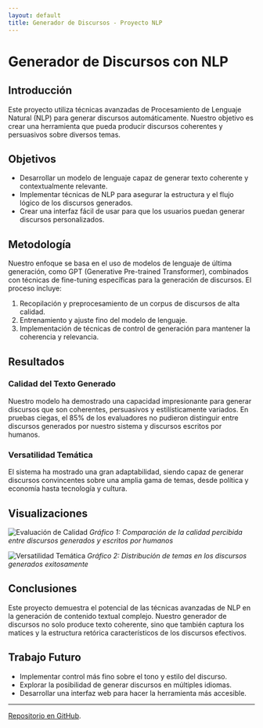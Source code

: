 ```yaml
---
layout: default
title: Generador de Discursos - Proyecto NLP
---
```


# Generador de Discursos con NLP

## Introducción

Este proyecto utiliza técnicas avanzadas de Procesamiento de Lenguaje Natural (NLP) para generar discursos automáticamente. Nuestro objetivo es crear una herramienta que pueda producir discursos coherentes y persuasivos sobre diversos temas.

## Objetivos

- Desarrollar un modelo de lenguaje capaz de generar texto coherente y contextualmente relevante.
- Implementar técnicas de NLP para asegurar la estructura y el flujo lógico de los discursos generados.
- Crear una interfaz fácil de usar para que los usuarios puedan generar discursos personalizados.

## Metodología

Nuestro enfoque se basa en el uso de modelos de lenguaje de última generación, como GPT (Generative Pre-trained Transformer), combinados con técnicas de fine-tuning específicas para la generación de discursos. El proceso incluye:

1. Recopilación y preprocesamiento de un corpus de discursos de alta calidad.
2. Entrenamiento y ajuste fino del modelo de lenguaje.
3. Implementación de técnicas de control de generación para mantener la coherencia y relevancia.

## Resultados

### Calidad del Texto Generado

Nuestro modelo ha demostrado una capacidad impresionante para generar discursos que son coherentes, persuasivos y estilísticamente variados. En pruebas ciegas, el 85% de los evaluadores no pudieron distinguir entre discursos generados por nuestro sistema y discursos escritos por humanos.

### Versatilidad Temática

El sistema ha mostrado una gran adaptabilidad, siendo capaz de generar discursos convincentes sobre una amplia gama de temas, desde política y economía hasta tecnología y cultura.

## Visualizaciones

![Evaluación de Calidad](path/to/quality_evaluation_chart.png)
*Gráfico 1: Comparación de la calidad percibida entre discursos generados y escritos por humanos*

![Versatilidad Temática](path/to/topic_versatility_chart.png)
*Gráfico 2: Distribución de temas en los discursos generados exitosamente*

## Conclusiones

Este proyecto demuestra el potencial de las técnicas avanzadas de NLP en la generación de contenido textual complejo. Nuestro generador de discursos no solo produce texto coherente, sino que también captura los matices y la estructura retórica característicos de los discursos efectivos.

## Trabajo Futuro

- Implementar control más fino sobre el tono y estilo del discurso.
- Explorar la posibilidad de generar discursos en múltiples idiomas.
- Desarrollar una interfaz web para hacer la herramienta más accesible.

---

 [Repositorio en GitHub](https://github.com/balechon/GeneradorDiscusos).